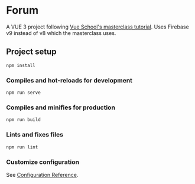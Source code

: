 # Forum
A VUE 3 project following [Vue School's masterclass tutorial](https://vueschool.io/courses/the-vuejs-3-master-class). 
Uses Firebase v9 instead of v8 which the masterclass uses.

## Project setup
```
npm install
```

### Compiles and hot-reloads for development
```
npm run serve
```

### Compiles and minifies for production
```
npm run build
```

### Lints and fixes files
```
npm run lint
```

### Customize configuration
See [Configuration Reference](https://cli.vuejs.org/config/).
